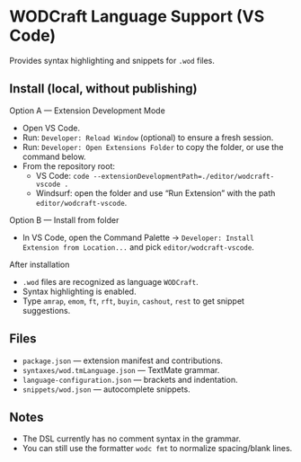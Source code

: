 # WODCraft Language Support (VS Code)

Provides syntax highlighting and snippets for `.wod` files.

## Install (local, without publishing)

Option A — Extension Development Mode
- Open VS Code.
- Run: `Developer: Reload Window` (optional) to ensure a fresh session.
- Run: `Developer: Open Extensions Folder` to copy the folder, or use the command below.
- From the repository root:
  - VS Code: `code --extensionDevelopmentPath=./editor/wodcraft-vscode .`
  - Windsurf: open the folder and use “Run Extension” with the path `editor/wodcraft-vscode`.

Option B — Install from folder
- In VS Code, open the Command Palette → `Developer: Install Extension from Location...` and pick `editor/wodcraft-vscode`.

After installation
- `.wod` files are recognized as language `WODCraft`.
- Syntax highlighting is enabled.
- Type `amrap`, `emom`, `ft`, `rft`, `buyin`, `cashout`, `rest` to get snippet suggestions.

## Files
- `package.json` — extension manifest and contributions.
- `syntaxes/wod.tmLanguage.json` — TextMate grammar.
- `language-configuration.json` — brackets and indentation.
- `snippets/wod.json` — autocomplete snippets.

## Notes
- The DSL currently has no comment syntax in the grammar.
- You can still use the formatter `wodc fmt` to normalize spacing/blank lines.

